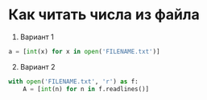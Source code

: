 # Как читать числа из файла

1. Вариант 1

```python
a = [int(x) for x in open('FILENAME.txt')]
```

2. Вариант 2

```python
with open('FILENAME.txt', 'r') as f:
    A = [int(n) for n in f.readlines()]
```

